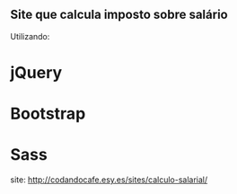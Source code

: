## Site que calcula imposto sobre salário

Utilizando:

# jQuery
# Bootstrap
# Sass

site: http://codandocafe.esy.es/sites/calculo-salarial/
